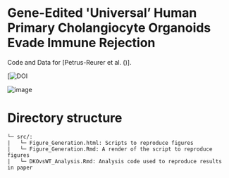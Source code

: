 # Gene-Edited 'Universal’ Human Primary Cholangiocyte Organoids Evade Immune Rejection 
Code and Data for [Petrus-Reurer et al. ()].

[![DOI]()

![image](/onco.png)

# Directory structure
```
└─ src/:
|   └─ Figure_Generation.html: Scripts to reproduce figures
|   └─ Figure_Generation.Rmd: A render of the script to reproduce figures
|   └─ DKOvsWT_Analysis.Rmd: Analysis code used to reproduce results in paper
```
